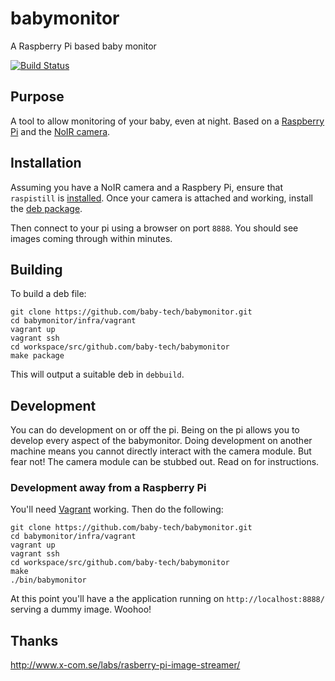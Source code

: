# babymonitor

A Raspberry Pi based baby monitor

[![Build Status](https://snap-ci.com/baby-tech/babymonitor/branch/master/build_image)](https://snap-ci.com/baby-tech/babymonitor/branch/master)

## Purpose

A tool to allow monitoring of your baby, even at night. Based on a [Raspberry Pi](http://www.raspberrypi.org/) and the [NoIR camera](http://www.raspberrypi.org/products/pi-noir-camera/).

## Installation

Assuming you have a NoIR camera and a Raspbery Pi, ensure that `raspistill` is [installed](http://www.raspberrypi.org/documentation/configuration/camera.md). Once your camera is attached and working, install the [deb package](https://snap-ci.com/baby-tech/babymonitor/branch/master).

Then connect to your pi using a browser on port `8888`. You should see images coming through within minutes.

## Building

To build a deb file:

    git clone https://github.com/baby-tech/babymonitor.git
    cd babymonitor/infra/vagrant
    vagrant up
    vagrant ssh
    cd workspace/src/github.com/baby-tech/babymonitor
    make package

This will output a suitable deb in `debbuild`.

## Development

You can do development on or off the pi. Being on the pi allows you to develop every aspect of the babymonitor. Doing development on another machine means you cannot directly interact with the camera module. But fear not! The camera module can be stubbed out. Read on for instructions.

### Development away from a Raspberry Pi

You'll need [Vagrant](https://www.vagrantup.com/) working. Then do the following:

    git clone https://github.com/baby-tech/babymonitor.git
    cd babymonitor/infra/vagrant
    vagrant up
    vagrant ssh
    cd workspace/src/github.com/baby-tech/babymonitor
    make
    ./bin/babymonitor

At this point you'll have a the application running on `http://localhost:8888/` serving a dummy image. Woohoo!

## Thanks

http://www.x-com.se/labs/rasberry-pi-image-streamer/
